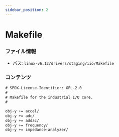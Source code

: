 ```yaml
---
sidebar_position: 2
---
```

# Makefile

### ファイル情報

- パス: `linux-v6.12/drivers/staging/iio/Makefile`

### コンテンツ

```txt
# SPDX-License-Identifier: GPL-2.0
#
# Makefile for the industrial I/O core.
#

obj-y += accel/
obj-y += adc/
obj-y += addac/
obj-y += frequency/
obj-y += impedance-analyzer/

```
